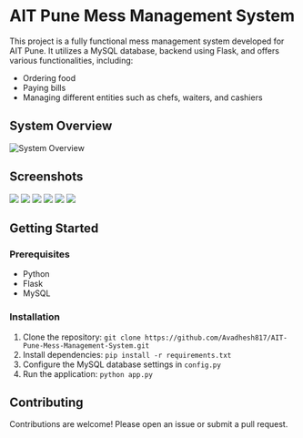 # AIT Pune Mess Management System

This project is a fully functional mess management system developed for AIT Pune. It utilizes a MySQL database, backend using Flask, and offers various functionalities, including:

- Ordering food
- Paying bills
- Managing different entities such as chefs, waiters, and cashiers

## System Overview
![System Overview](https://github.com/Avadhesh817/AIT-Pune-Mess-Management-System/assets/95118796/ebfb811d-8bf0-41b1-b01a-6d2a799ff6e4)

## Screenshots

<!-- Image 1 -->
<img src="https://github.com/Avadhesh817/AIT-Pune-Mess-Management-System/assets/95118796/87f404fd-7a9d-4647-b1ed-12cdc216d684">
<!-- Description for Image 1 -->

<!-- Image 2 -->
<img src="https://github.com/Avadhesh817/AIT-Pune-Mess-Management-System/assets/95118796/eb702970-7787-4b46-a83c-3b5f67571665">
<!-- Description for Image 2 -->

<!-- Image 3 -->
<img src="https://github.com/Avadhesh817/AIT-Pune-Mess-Management-System/assets/95118796/5703a62f-2fe0-4c89-a95d-97d985affe57">
<!-- Description for Image 3 -->

<!-- Image 4 -->
<img src="https://github.com/Avadhesh817/AIT-Pune-Mess-Management-System/assets/95118796/b64cc9fb-e24d-46c9-9269-4be152c76479">
<!-- Description for Image 4 -->

<!-- Image 5 -->
<img src="https://github.com/Avadhesh817/AIT-Pune-Mess-Management-System/assets/95118796/1432f58c-a52e-43b4-abee-872312bdce92" >
<!-- Description for Image 5 -->

<!-- Image 6 -->
<img src="https://github.com/Avadhesh817/AIT-Pune-Mess-Management-System/assets/95118796/6ebe4c03-e2bf-4bf5-bb2a-e3be10e130b6" >
<!-- Description for Image 6 -->


## Getting Started

### Prerequisites
- Python
- Flask
- MySQL

### Installation
1. Clone the repository: `git clone https://github.com/Avadhesh817/AIT-Pune-Mess-Management-System.git`
2. Install dependencies: `pip install -r requirements.txt`
3. Configure the MySQL database settings in `config.py`
4. Run the application: `python app.py`

## Contributing
Contributions are welcome! Please open an issue or submit a pull request.









